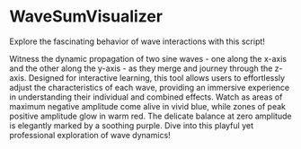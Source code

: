 # WaveSumVisualizer
Explore the fascinating behavior of wave interactions with this script!

Witness the dynamic propagation of two sine waves - one along the x-axis and the other along the y-axis - as they merge and journey through the z-axis.
Designed for interactive learning, this tool allows users to effortlessly adjust the characteristics of each wave, providing an immersive experience
in understanding their individual and combined effects.
Watch as areas of maximum negative amplitude come alive in vivid blue,
while zones of peak positive amplitude glow in warm red.
The delicate balance at zero amplitude is elegantly marked by a soothing purple. Dive into this playful yet professional exploration of wave dynamics!
